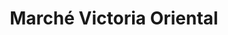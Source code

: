 ---
title: "Marché Victoria Oriental"
url: /montreal/marche-victoria-oriental/
shop: supermarket
---